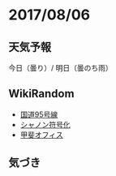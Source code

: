 # 2017/08/06

## 天気予報

今日（曇り）/ 明日（曇のち雨）

## WikiRandom

* [国道95号線](https://ja.wikipedia.org/wiki/%E5%9B%BD%E9%81%9395%E5%8F%B7%E7%B7%9A)
* [シャノン符号化](https://ja.wikipedia.org/wiki/%E3%82%B7%E3%83%A3%E3%83%8E%E3%83%B3%E7%AC%A6%E5%8F%B7%E5%8C%96)
* [甲斐オフィス](https://ja.wikipedia.org/wiki/%E7%94%B2%E6%96%90%E3%82%AA%E3%83%95%E3%82%A3%E3%82%B9)

## 気づき

